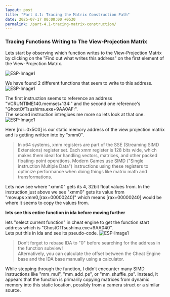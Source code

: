 ```yaml
---
layout: post
title: "Part 4.1: Tracing the Matrix Construction Path"
date: 2025-07-17 00:00:00 +0530
permalink: /part-4.1-tracing-matrix-construction/
---
```


### Tracing Functions Writing to The View-Projection Matrix

Lets start by observing which function writes to the View-Projection Matrix by clicking on the "Find out what writes this address" on the first element
of the View-Projection Matrix.  

![ESP-Image1](/ViewProj-Blog/assets/images/part-4.1/find-what-writes-vpmatrix.png)

We have found 2 different functions that seem to write to this address.
![ESP-Image1](/ViewProj-Blog/assets/images/part-4.1/found-what-writes-vpmatrix.png)

The first instruction seems to reference an address "VCRUNTIME140.memset+134:" and the second one reference's "GhostOfTsushima.exe+9AA0AF:".  
The second instruction intregiues me more so lets look at that one.  
![ESP-Image1](/ViewProj-Blog/assets/images/part-4.1/9aa082-ins-asm-ce.png) 

Here [rdi+0x5C0] is our static memory address of the view projection matrix and is getting written into by "xmm0".

>In x64 systems, xmm registers are part of the SSE (Streaming SIMD Extensions) register set. Each xmm register is 
128 bits wide, which makes them ideal for handling vectors, matrices, and other packed floating-point operations. Modern Games use 
SIMD ("Single instruction Multiple Data") instructions using these registers to optimize performance when doing things like 
matrix math and transformations.

Lets now see where "xmm0" gets its 4, 32bit float values from. In the instruction just above we see "xmm0" gets its value from  
"movups xmm0,[rax+00000240]" which means [rax+00000240] would be where it seems to copy the values from.

**lets see this entire function in ida before moving further**  

lets "select current function" in cheat engine to get the function start address which is "GhostOfTsushima.exe+9AA040".  
Lets put this in ida and see its pseudo-code.
![ESP-Image1](/ViewProj-Blog/assets/images/part-4.1/ida-view-9aa082.png)

>Don’t forget to rebase IDA to "0" before searching for the address in the function subview!  
Alternatively, you can calculate the offset between the Cheat Engine base and the IDA base manually using a calculator.

While stepping through the function, I didn’t encounter many SIMD instructions like "mm_mul", "mm_add_ps", or "mm_shuffle_ps".
Instead, it appears that the function is primarily copying matrices from dynamic memory into this static location,  possibly from a 
camera struct or a similar source.

